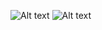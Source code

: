 ![Alt text](https://user-images.githubusercontent.com/70604577/160038548-cd23f44e-d572-4441-9f09-9e5b363f4dce.png)
![Alt text](https://user-images.githubusercontent.com/70604577/160038556-34f872f8-6c92-45bf-95b2-dda66e117356.png)